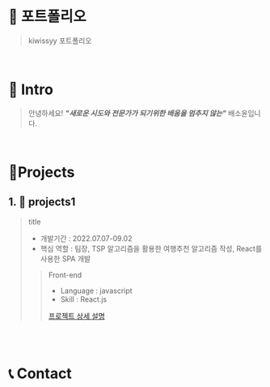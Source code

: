 # 🎹 포트폴리오

> kiwissyy 포트폴리오

<br />

# 🎉 Intro

> 안녕하세요! ***"새로운 시도와 전문가가 되기위한 배움을 멈추지 않는"*** 배소윤입니다. 

<br />

# 📝Projects

## 1. 🛫 projects1

> title
>
> - 개발기간 : 2022.07.07-09.02
> - 핵심 역할 : 팀장, TSP 알고리즘을 활용한 여행추천 알고리즘 작성, React를 사용한 SPA 개발
>
>> Front-end
>> - Language : javascript
>> - Skill : React.js
>>
>> [프로젝트 상세 설명](https://github.com/kimphysicsman/MyLittelTrip_frontend_react)

<br />


<br />


# 📞 Contact


